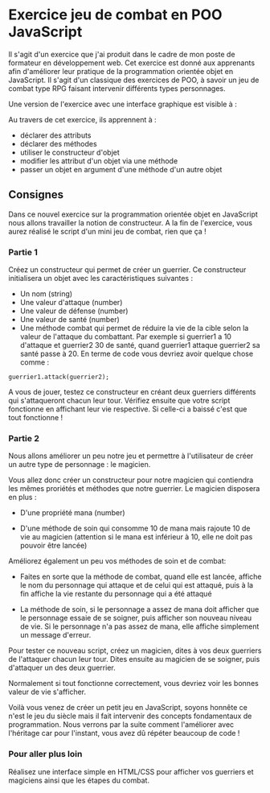 # Exercice jeu de combat en POO JavaScript

Il s'agit d'un exercice que j'ai produit dans le cadre de mon poste de formateur en développement web. Cet exercice est donné aux apprenants afin d'améliorer leur pratique de la programmation orientée objet en JavaScript. Il s'agit d'un classique des exercices de POO, à savoir un jeu de combat type RPG faisant intervenir différents types personnages.

Une version de l'exercice avec une interface graphique est visible à :

Au travers de cet exercice, ils apprennent à :
- déclarer des attributs
- déclarer des méthodes
- utiliser le constructeur d'objet   
- modifier les attribut d'un objet via une méthode
- passer un objet en argument d'une méthode d'un autre objet

## Consignes

Dans ce nouvel exercice sur la programmation orientée objet en JavaScript nous allons travailler la notion de constructeur. A la fin de l'exercice, vous aurez réalisé le script d'un mini jeu de combat, rien que ça !

### Partie 1

Créez un constructeur qui permet de créer un guerrier. Ce constructeur initialisera un objet avec les caractéristiques suivantes :
- Un nom (string)
- Une valeur d'attaque (number)
- Une valeur de défense (number)
- Une valeur de santé (number)
- Une méthode combat qui permet de réduire la vie de la cible selon la valeur de l'attaque du combattant. Par exemple si guerrier1 a 10 d'attaque et guerrier2 30 de santé, quand guerrier1 attaque guerrier2 sa santé passe à 20. En terme de code vous devriez avoir quelque chose comme :

```
guerrier1.attack(guerrier2);

```

A vous de jouer, testez ce constructeur en créant deux guerriers différents qui s'attaqueront chacun leur tour. Vérifiez ensuite que votre script fonctionne en affichant leur vie respective. Si celle-ci a baissé c'est que tout fonctionne !

### Partie 2

Nous allons améliorer un peu notre jeu et permettre à l'utilisateur de créer un autre type de personnage : le magicien.

Vous allez donc créer un constructeur pour notre magicien qui contiendra les mêmes proriétés et méthodes que notre guerrier. Le magicien disposera en plus :

- D'une propriété mana (number)

- D'une méthode de soin qui consomme 10 de mana mais rajoute 10 de vie au magicien (attention si le mana est inférieur à 10, elle ne doit pas pouvoir être lancée)

Améliorez également un peu vos méthodes de soin et de combat:

- Faites en sorte que la méthode de combat, quand elle est lancée, affiche le nom du personnage qui attaque et de celui qui est attaqué, puis à la fin affiche la vie restante du personnage qui a été attaqué

- La méthode de soin, si le personnage a assez de mana doit afficher que le personnage essaie de se soigner, puis afficher son nouveau niveau de vie. Si le personnage n'a pas assez de mana, elle affiche simplement un message d'erreur.

Pour tester ce nouveau script, créez un magicien, dites à vos deux guerriers de l'attaquer chacun leur tour. Dites ensuite au magicien de se soigner, puis d'attaquer un des deux guerrier.

Normalement si tout fonctionne correctement, vous devriez voir les bonnes valeur de vie s'afficher.

Voilà vous venez de créer un petit jeu en JavaScript, soyons honnête ce n'est le jeu du siècle mais il fait intervenir des concepts fondamentaux de programmation. Nous verrons par la suite comment l'améliorer avec l'héritage car pour l'instant, vous avez dû répéter beaucoup de code !

### Pour aller plus loin

Réalisez une interface simple en HTML/CSS pour afficher vos guerriers et magiciens ainsi que les étapes du combat.
